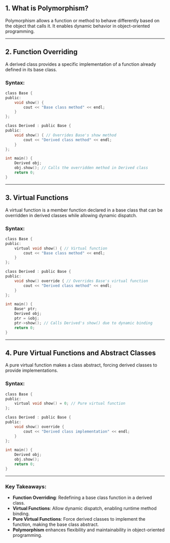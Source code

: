 ## 1. What is Polymorphism?
Polymorphism allows a function or method to behave differently based on the object that calls it. It enables dynamic behavior in object-oriented programming.

---

## 2. Function Overriding
A derived class provides a specific implementation of a function already defined in its base class.

### Syntax:
```c
class Base {
public:
    void show() {
        cout << "Base class method" << endl;
    }
};

class Derived : public Base {
public:
    void show() { // Overrides Base's show method
        cout << "Derived class method" << endl;
    }
};

int main() {
    Derived obj;
    obj.show(); // Calls the overridden method in Derived class
    return 0;
}
```

---

## 3. Virtual Functions
A virtual function is a member function declared in a base class that can be overridden in derived classes while allowing dynamic dispatch.

### Syntax:
```c
class Base {
public:
    virtual void show() { // Virtual function
        cout << "Base class method" << endl;
    }
};

class Derived : public Base {
public:
    void show() override { // Overrides Base's virtual function
        cout << "Derived class method" << endl;
    }
};

int main() {
    Base* ptr;
    Derived obj;
    ptr = &obj;
    ptr->show(); // Calls Derived's show() due to dynamic binding
    return 0;
}
```

---

## 4. Pure Virtual Functions and Abstract Classes
A pure virtual function makes a class abstract, forcing derived classes to provide implementations.

### Syntax:
```c
class Base {
public:
    virtual void show() = 0; // Pure virtual function
};

class Derived : public Base {
public:
    void show() override {
        cout << "Derived class implementation" << endl;
    }
};

int main() {
    Derived obj;
    obj.show();
    return 0;
}
```

---

### Key Takeaways:
- **Function Overriding**: Redefining a base class function in a derived class.
- **Virtual Functions**: Allow dynamic dispatch, enabling runtime method binding.
- **Pure Virtual Functions**: Force derived classes to implement the function, making the base class abstract.
- **Polymorphism** enhances flexibility and maintainability in object-oriented programming.